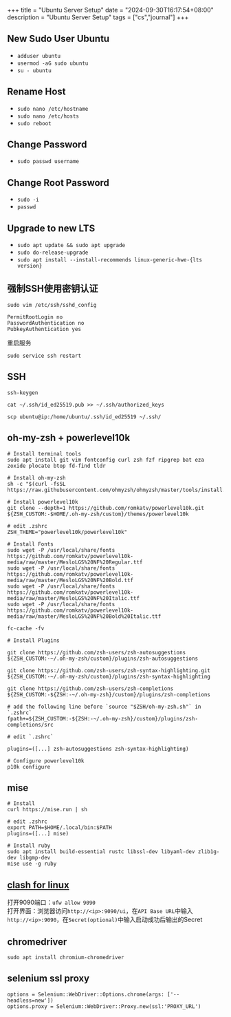 +++
title = "Ubuntu Server Setup"
date = "2024-09-30T16:17:54+08:00"
description = "Ubuntu Server Setup"
tags = ["cs","journal"]
+++

## New Sudo User Ubuntu

* `adduser ubuntu`
* `usermod -aG sudo ubuntu`
* `su - ubuntu`

## Rename Host

* `sudo nano /etc/hostname`
* `sudo nano /etc/hosts`
* `sudo reboot`

## Change Password

* `sudo passwd username`

## Change Root Password

* `sudo -i`
* `passwd`

## Upgrade to new LTS

* `sudo apt update && sudo apt upgrade`
* `sudo do-release-upgrade`
* `sudo apt install --install-recommends linux-generic-hwe-{lts version}`

## 强制SSH使用密钥认证
```
sudo vim /etc/ssh/sshd_config

PermitRootLogin no
PasswordAuthentication no
PubkeyAuthentication yes
```
重启服务
```
sudo service ssh restart
```

## SSH

```
ssh-keygen

cat ~/.ssh/id_ed25519.pub >> ~/.ssh/authorized_keys

scp ubuntu@ip:/home/ubuntu/.ssh/id_ed25519 ~/.ssh/
```

## oh-my-zsh + powerlevel10k

```
# Install terminal tools 
sudo apt install git vim fontconfig curl zsh fzf ripgrep bat eza zoxide plocate btop fd-find tldr

# Install oh-my-zsh
sh -c "$(curl -fsSL https://raw.githubusercontent.com/ohmyzsh/ohmyzsh/master/tools/install.sh)"

# Install powerlevel10k
git clone --depth=1 https://github.com/romkatv/powerlevel10k.git ${ZSH_CUSTOM:-$HOME/.oh-my-zsh/custom}/themes/powerlevel10k

# edit .zshrc
ZSH_THEME="powerlevel10k/powerlevel10k"

# Install Fonts
sudo wget -P /usr/local/share/fonts https://github.com/romkatv/powerlevel10k-media/raw/master/MesloLGS%20NF%20Regular.ttf
sudo wget -P /usr/local/share/fonts https://github.com/romkatv/powerlevel10k-media/raw/master/MesloLGS%20NF%20Bold.ttf
sudo wget -P /usr/local/share/fonts https://github.com/romkatv/powerlevel10k-media/raw/master/MesloLGS%20NF%20Italic.ttf
sudo wget -P /usr/local/share/fonts https://github.com/romkatv/powerlevel10k-media/raw/master/MesloLGS%20NF%20Bold%20Italic.ttf

fc-cache -fv

# Install Plugins

git clone https://github.com/zsh-users/zsh-autosuggestions ${ZSH_CUSTOM:-~/.oh-my-zsh/custom}/plugins/zsh-autosuggestions

git clone https://github.com/zsh-users/zsh-syntax-highlighting.git ${ZSH_CUSTOM:-~/.oh-my-zsh/custom}/plugins/zsh-syntax-highlighting

git clone https://github.com/zsh-users/zsh-completions ${ZSH_CUSTOM:-${ZSH:-~/.oh-my-zsh}/custom}/plugins/zsh-completions

# add the following line before `source "$ZSH/oh-my-zsh.sh"` in `.zshrc`
fpath+=${ZSH_CUSTOM:-${ZSH:-~/.oh-my-zsh}/custom}/plugins/zsh-completions/src

# edit `.zshrc`

plugins=([...] zsh-autosuggestions zsh-syntax-highlighting)

# Configure powerlevel10k
p10k configure

```

## mise

```
# Install
curl https://mise.run | sh

# edit .zshrc
export PATH=$HOME/.local/bin:$PATH
plugins=([...] mise)

# Install ruby
sudo apt install build-essential rustc libssl-dev libyaml-dev zlib1g-dev libgmp-dev
mise use -g ruby
```

## [clash for linux](https://github.com/wanhebin/clash-for-linux.git)

打开9090端口：`ufw allow 9090`  
打开界面：浏览器访问`http://<ip>:9090/ui`，在`API Base URL`中输入`http://<ip>:9090`，在`Secret(optional)`中输入启动成功后输出的Secret

## chromedriver

`sudo apt install chromium-chromedriver`

## selenium ssl proxy

```
options = Selenium::WebDriver::Options.chrome(args: ['--headless=new'])
options.proxy = Selenium::WebDriver::Proxy.new(ssl:'PROXY_URL')
```
